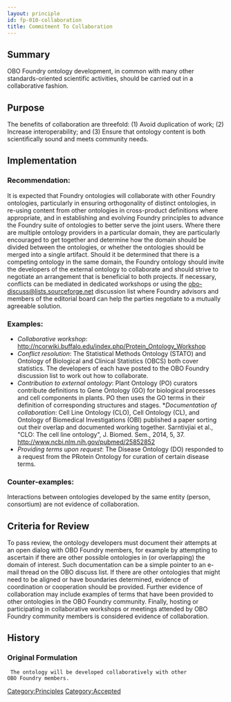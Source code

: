 ```yaml
---
layout: principle
id: fp-010-collaboration
title: Commitment To Collaboration
---
```


## Summary

OBO Foundry ontology development, in common with many other standards-oriented scientific
activities, should be carried out in a collaborative fashion.

## Purpose
The benefits of collaboration are threefold: (1) Avoid duplication of work; (2) Increase interoperability; and (3) Ensure that ontology content is both scientifically sound and meets community needs.

## Implementation
### Recommendation:
It is expected that Foundry ontologies will collaborate with other Foundry ontologies, particularly in ensuring orthogonality of distinct ontologies, in re-using content from other ontologies in cross-product definitions where appropriate, and in establishing and evolving Foundry principles to advance the Foundry suite of ontologies to better serve the joint users. Where there are multiple ontology providers in a particular domain, they are particularly encouraged to get together and determine how the domain should be divided between the ontologies, or whether the ontologies should be merged into a single artifact. Should it be determined that there is a competing ontology in the same domain, the Foundry ontology should invite the developers of the external ontology to collaborate and should strive to negotiate an arrangement that is beneficial to both projects. If necessary, conflicts can be mediated in dedicated workshops or using the obo-discuss@lists.sourceforge.net discussion list where Foundry advisors and members of the editorial board can help the parties negotiate to a mutually agreeable solution. 

### Examples:
* _Collaborative workshop_: http://ncorwiki.buffalo.edu/index.php/Protein_Ontology_Workshop 
* _Conflict resolution_: The Statistical Methods Ontology (STATO) and Ontology of Biological and Clinical Statistics (OBCS) both cover statistics. The developers of each have posted to the OBO Foundry discussion list to work out how to collaborate.
* _Contribution to external ontology_: Plant Ontology (PO) curators contribute definitions to Gene Ontology (GO) for biological processes and cell components in plants. PO then uses the GO terms in their definition of corresponding structures and stages.
*_Documentation of collaboration_: Cell Line Ontology (CLO), Cell Ontology (CL), and Ontology of Biomedical Investigations (OBI) published a paper sorting out their overlap and documented working together. Sarntivjiai et al., "CLO: The cell line ontology", J. Biomed. Sem., 2014, 5, 37. http://www.ncbi.nlm.nih.gov/pubmed/25852852
* _Providing terms upon request_: The Disease Ontology (DO) responded to a request from the PRotein Ontology for curation of certain disease terms.

### Counter-examples: 
Interactions between ontologies developed by the same entity (person, consortium) are not evidence of collaboration.

## Criteria for Review
To pass review, the ontology developers must document their attempts at an open dialog with OBO Foundry members, for example by attempting to ascertain if there are other possible ontologies in (or overlapping) the domain of interest. Such documentation can be a simple pointer to an e-mail thread on the OBO discuss list. If there are other ontologies that might need to be aligned or have boundaries determined, evidence of coordination or cooperation should be provided. Further evidence of collaboration may include examples of terms that have been provided to other ontologies in the OBO Foundry community. Finally, hosting or participating in collaborative workshops or meetings attended by OBO Foundry community members is considered evidence of collaboration.


## History

### Original Formulation

```
 The ontology will be developed collaboratively with other
OBO Foundry members. 
```


<Category:Principles> <Category:Accepted>
